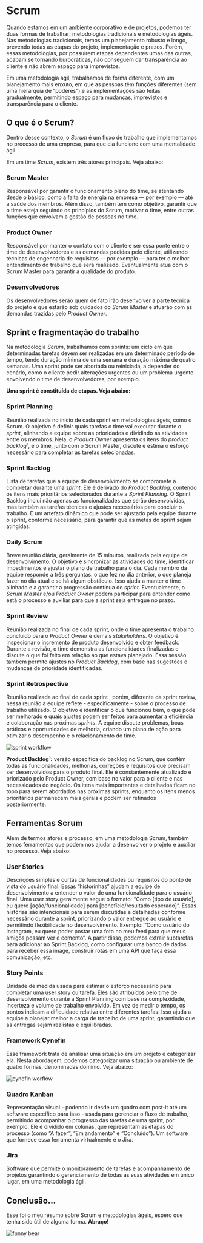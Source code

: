 # Scrum

Quando estamos em um ambiente corporativo e de projetos, podemos ter duas formas de trabalhar: metodologias tradicionais e metodologias ágeis. Nas metodologias tradicionais, temos um planejamento robusto e longo, prevendo todas as etapas do projeto, implementação e prazos. Porém, essas metodologias, por possuírem etapas dependentes umas das outras, acabam se tornando burocráticas, não conseguem dar transparência ao cliente e não abrem espaço para imprevistos.

Em uma metodologia ágil, trabalhamos de forma diferente, com um planejamento mais enxuto, em que as pessoas têm funções diferentes (sem uma hierarquia de “poderes”) e as implementações são feitas gradualmente, permitindo espaço para mudanças, imprevistos e transparência para o cliente.

## O que é o Scrum?

Dentro desse contexto, o *Scrum* é um fluxo de trabalho que implementamos no processo de uma empresa, para que ela funcione com uma mentalidade ágil.

Em um time *Scrum*, existem três atores principais. Veja abaixo:

### Scrum Master

Responsável por garantir o funcionamento pleno do time, se atentando desde o básico, como a falta de energia na empresa — por exemplo — até a saúde dos membros. Além disso, também tem como objetivo, garantir que o time esteja seguindo os princípios do Scrum, motivar o time, entre outras funções que envolvam a gestão de pessoas no time.

### Product Owner

Responsável por manter o contato com o cliente e ser essa ponte entre o time de desenvolvedores e as demandas pedidas pelo cliente, utilizando técnicas de engenharia de requisitos — por exemplo — para ter o melhor entendimento do trabalho que será realizado. Eventualmente atua com o Scrum Master para garantir a qualidade do produto.

### Desenvolvedores

Os desenvolvedores serão quem de fato irão desenvolver a parte técnica do projeto e que estarão sob cuidados do *Scrum Master* e atuarão com as demandas trazidas pelo *Product Owner*.

## Sprint e fragmentação do trabalho

Na metodologia *Scrum*, trabalhamos com sprints: um ciclo em que determinadas tarefas devem ser realizadas em um determinado período de tempo, tendo duração mínima de uma semana e duração máxima de quatro semanas. Uma sprint pode ser abortada ou reiniciada, a depender do cenário, como o cliente pedir alterações urgentes ou um problema urgente envolvendo o time de desenvolvedores, por exemplo.

**Uma sprint é constituída de etapas. Veja abaixo:**

### Sprint Planning

Reunião realizada no início de cada sprint em metodologias ágeis, como o Scrum. O objetivo é definir quais tarefas o time vai executar durante o *sprint*, alinhando a equipe sobre as prioridades e dividindo as atividades entre os membros. Nela, o *Product Owner* apresenta os itens do *product backlog¹*, e o time, junto com o Scrum Master, discute e estima o esforço necessário para completar as tarefas selecionadas.

### Sprint Backlog

Lista de tarefas que a equipe de desenvolvimento se compromete a completar durante uma *sprint*. Ele é derivado do *Product Backlog*, contendo os itens mais prioritários selecionados durante a *Sprint Planning*. O Sprint Backlog inclui não apenas as funcionalidades que serão desenvolvidas, mas também as tarefas técnicas e ajustes necessários para concluir o trabalho. É um artefato dinâmico que pode ser ajustado pela equipe durante o sprint, conforme necessário, para garantir que as metas do sprint sejam atingidas.

### Daily Scrum

Breve reunião diária, geralmente de 15 minutos, realizada pela equipe de desenvolvimento. O objetivo é sincronizar as atividades do time, identificar impedimentos e ajustar o plano de trabalho para o dia. Cada membro da equipe responde a três perguntas: o que fez no dia anterior, o que planeja fazer no dia atual e se há algum obstáculo. Isso ajuda a manter o time alinhado e a garantir a progressão contínua do *sprint*. Eventualmente, o *Scrum Master* e/ou *Product Owner* podem participar para entender como está o processo e auxiliar para que a sprint seja entregue no prazo.

### Sprint Review

Reunião realizada no final de cada sprint, onde o time apresenta o trabalho concluído para o *Product Owner* e demais *stakeholders*. O objetivo é inspecionar o incremento de produto desenvolvido e obter feedback. Durante a revisão, o time demonstra as funcionalidades finalizadas e discute o que foi feito em relação ao que estava planejado. Essa sessão também permite ajustes no *Product Backlog*, com base nas sugestões e mudanças de prioridade identificadas.

### Sprint Retrospective

Reunião realizada ao final de cada sprint , porém, diferente da sprint review, nessa reunião a equipe reflete - especificamente - sobre o processo de trabalho utilizado. O objetivo é identificar o que funcionou bem, o que pode ser melhorado e quais ajustes podem ser feitos para aumentar a eficiência e colaboração nas próximas *sprints*. A equipe discute problemas, boas práticas e oportunidades de melhoria, criando um plano de ação para otimizar o desempenho e o relacionamento do time.

![sprint workflow](./sprint-workflow.png)

**Product Backlog¹:** versão específica do backlog no Scrum, que contém todas as funcionalidades, melhorias, correções e requisitos que precisam ser desenvolvidos para o produto final. Ele é constantemente atualizado e priorizado pelo Product Owner, com base no valor para o cliente e nas necessidades do negócio. Os itens mais importantes e detalhados ficam no topo para serem abordados nas próximas sprints, enquanto os itens menos prioritários permanecem mais gerais e podem ser refinados posteriormente.

## Ferramentas Scrum
Além de termos atores e processo, em uma metodologia Scrum, também temos ferramentas que podem nos ajudar a desenvolver o projeto e auxiliar no processo. Veja abaixo:

### User Stories
Descrições simples e curtas de funcionalidades ou requisitos do ponto de vista do usuário final. Essas “historinhas” ajudam a equipe de desenvolvimento a entender o valor de uma funcionalidade para o usuário final. Uma user story geralmente segue o formato: “Como [tipo de usuário], eu quero [ação/funcionalidade] para [benefício/resultado esperado]”. Essas histórias são intencionais para serem discutidas e detalhadas conforme necessário durante a sprint, priorizando o valor entregue ao usuário e permitindo flexibilidade no desenvolvimento. Exemplo: “Como usuário do Instagram, eu quero poder postar uma foto no meu feed para que meus amigos possam ver e comento”. A partir disso, podemos extrair subtarefas para adicionar ao Sprint Backlog, como configurar uma banco de dados para receber essa image, construir rotas em uma API que faça essa comunicação, etc.

### Story Points
Unidade de medida usada para estimar o esforço necessário para completar uma user story ou tarefa. Eles são atribuídos pelo time de desenvolvimento durante a Sprint Planning com base na complexidade, incerteza e volume de trabalho envolvido. Em vez de medir o tempo, os pontos indicam a dificuldade relativa entre diferentes tarefas. Isso ajuda a equipe a planejar melhor a carga de trabalho de uma sprint, garantindo que as entregas sejam realistas e equilibradas.

### Framework Cynefin
Esse framework trata de analisar uma situação em um projeto e categorizar ela. Nesta abordagem, podemos categorizar uma situação ou ambiente de quatro formas, denominadas domínio. Veja abaixo:

![cynefin worflow](./cynefin-workflow.png)

### Quadro Kanban
Representação visual - podendo ir desde um quadro com post-it até um software específico para isso - usada para gerenciar o fluxo de trabalho, permitindo acompanhar o progresso das tarefas de uma sprint, por exemplo. Ele é dividido em colunas, que representam as etapas do processo (como “A fazer”, “Em andamento” e “Concluído”). Um software que fornece essa ferramenta virtualmente é o Jira.

### Jira
Software que permite o monitoramento de tarefas e acompanhamento de projetos garantindo o gerenciamento de todas as suas atividades em único lugar, em uma metodologia ágil.

## Conclusão…
Esse foi o meu resumo sobre Scrum e metodologias ágeis, espero que tenha sido útil de alguma forma. **Abraço!**

![funny bear](./bear-byebear.gif)